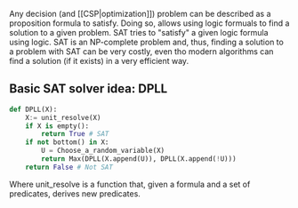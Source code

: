 Any decision (and [[CSP|optimization]]) problem can be described as a proposition formula to satisfy. Doing so, allows using logic formuals to find a solution to a given problem. 
SAT tries to "satisfy" a given logic formula using logic. SAT is an NP-complete problem and, thus, finding a solution to a problem with SAT can be very costly, even tho modern algorithms can find a solution (if it exists) in a very efficient way.

## Basic SAT solver idea: DPLL

```python
def DPLL(X):
	X:= unit_resolve(X)
	if X is empty():
		return True # SAT
	if not bottom() in X:
		U = Choose_a_random_variable(X)
		return Max(DPLL(X.append(U)), DPLL(X.append(!U)))
	return False # Not SAT
```
Where unit_resolve is a function that, given a formula and a set of predicates, derives new predicates. 


